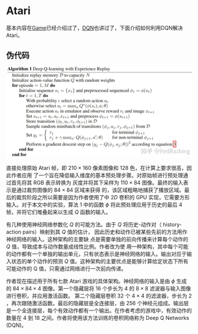 #

# Atari

基本内容在[Game](Game.md)已经介绍过了，[DQN](../chapter_DQN-algs)也讲过了，下面介绍如何利用DQN解决Atari。

## 伪代码

![DQN](../../img/DQN_atari.png)

直接处理原始 Atari 帧，即 $210 \times 160$ 像素图像和 128 色，在计算上要求很高，因此作者应用 了一个旨在降低输入维度的基本预处理步骤。对原始帧进行预处理通过首先将其 RGB 表示转换为 灰度并将其下采样为 $110 \times 84$ 图像。最终的输入表示是通过裁剪图像的 $84 \times 84$ 区域来获得 的，该区域粗略地捕获了播放区域。最后的裁剪阶段之所以需要是因为作者使用了中 $2 D$ 卷积的 GPU 实现，它需要方形输入。对于本文中的实验，算法 1 中的函数 $\phi$ 将此预处理应用于历史的最后 4 帧，并将它们堆叠起来以生成 $Q$ 函数的输入。

有几种使用神经网络参数化 $Q$ 的可能方法。由于 $Q$ 将历史-动作对（ history-action pairs）映射到其 $Q$ 值的估计， 因此历史和动作已被某些先前的方法用作神经网络的输入。这种架构的主要缺 点是需要单独的前向传播来计算每个动作的 $Q$ 值，导致成本与动作数量成线性比例。作者改为使 用一种架构，其中每个可能的动作都有一个单独的输出单元，只有状态表示是神经网络的输入。输出对应于输入状态的单个动作的预测 $Q$ 值。这种架构的主要优点是能够计算给定状态下所有可能动作的 $\mathrm{Q}$ 值，只需通过网络进行一次前向传递。

作者现在描述用于所有七款 Atari 游戏的具体架构。神经网络的输入是由 $\phi$ 生成的 $84 \times 84 \times 4$ 图像。第一个隐藏层将 16 个步长为 4 的 $8 \times 8$ 滤波器与输入图像进行卷积，并应用激活函数。 第二个隐藏层卷积 32 个 $4 \times 4$ 的滤波器，步长为 2 ，再次跟随激活函数。最后的隐藏层是全连接层，由 256 个神经元组成。输出层是一个全连接层，每个有效动作都有一个输出。在作者考虑的游戏中，有效动作的数量在 4 到 18 之间。作者将使用该方法训练的卷积网络称为 Deep Q Networks (DQN)。

[1]: https://zhuanlan.zhihu.com/p/441314394?utm_campaign=&utm_medium=social&utm_oi=772887009306906624&utm_psn=1628228840898924544&utm_source=qq
